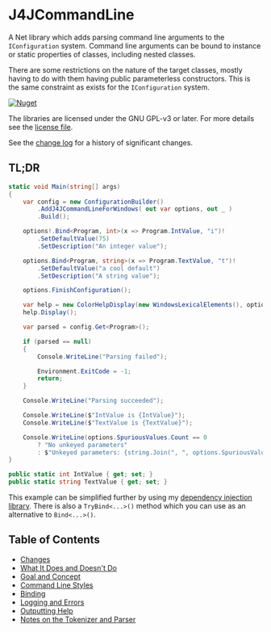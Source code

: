 # J4JCommandLine

A Net library which adds parsing command line arguments to the `IConfiguration` system. Command line arguments can be bound to instance or static properties of classes, including nested classes.

There are some restrictions on the nature of the target classes, mostly having to do with them having public parameterless constructors. This is the same constraint as exists for the `IConfiguration` system.

[![Nuget](https://img.shields.io/nuget/v/J4JSoftware.Configuration.CommandLine?style=flat-square)](https://www.nuget.org/packages/J4JSoftware.Configuration.CommandLine/)

The libraries are licensed under the GNU GPL-v3 or later. For more details see the [license file](../../LICENSE.md).

See the [change log](changes.md) for a history of significant changes.

## TL;DR

```csharp
static void Main(string[] args)
{
    var config = new ConfigurationBuilder()
        .AddJ4JCommandLineForWindows( out var options, out _ )
        .Build();

    options!.Bind<Program, int>(x => Program.IntValue, "i")!
        .SetDefaultValue(75)
        .SetDescription("An integer value");

    options.Bind<Program, string>(x => Program.TextValue, "t")!
        .SetDefaultValue("a cool default")
        .SetDescription("A string value");

    options.FinishConfiguration();

    var help = new ColorHelpDisplay(new WindowsLexicalElements(), options);
    help.Display();

    var parsed = config.Get<Program>();

    if (parsed == null)
    {
        Console.WriteLine("Parsing failed");

        Environment.ExitCode = -1;
        return;
    }

    Console.WriteLine("Parsing succeeded");

    Console.WriteLine($"IntValue is {IntValue}");
    Console.WriteLine($"TextValue is {TextValue}");

    Console.WriteLine(options.SpuriousValues.Count == 0
        ? "No unkeyed parameters"
        : $"Unkeyed parameters: {string.Join(", ", options.SpuriousValues)}");
}

public static int IntValue { get; set; }
public static string TextValue { get; set; }
```

This example can be simplified further by using my [dependency injection library](https://github.com/markolbert/ProgrammingUtilities). There is also a `TryBind<...>()` method which you can use as an alternative to `Bind<...>()`.

## Table of Contents

- [Changes](changes.md)
- [What It Does and Doesn't Do](doesdonts.md)
- [Goal and Concept](goal-concept.md)
- [Command Line Styles](cmdlinestyle.md)
- [Binding](binding.md)
- [Logging and Errors](logging.md)
- [Outputting Help](help.md)
- [Notes on the Tokenizer and Parser](parser.md)
